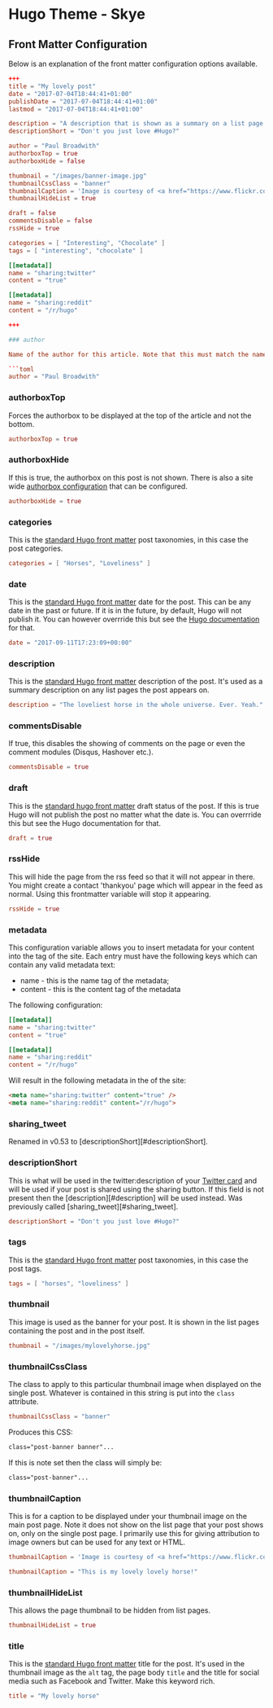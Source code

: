 # Hugo Theme - Skye

## Front Matter Configuration

Below is an explanation of the front matter configuration options available.

``` toml
+++
title = "My lovely post"
date = "2017-07-04T18:44:41+01:00"
publishDate = "2017-07-04T18:44:41+01:00"
lastmod = "2017-07-04T18:44:41+01:00"

description = "A description that is shown as a summary on a list page."
descriptionShort = "Don't you just love #Hugo?" 

author = "Paul Broadwith"
authorboxTop = true
authorboxHide = false

thumbnail = "/images/banner-image.jpg"
thumbnailCssClass = "banner"
thumbnailCaption = 'Image is courtesy of <a href="https://www.flickr.com/photos/aniceflickrprofile" alt="A Nice Flickr Profile Page">A nice profile</a> used under <a href="https://creativecommons.org/licenses/by/2.0/" alt="Creative Commons Attribution 2.0 Generic (CC BY 2.0) licence">Creative Commons Attribution 2.0 Generic (CC BY 2.0)</a> licence.'
thumbnailHideList = true

draft = false
commentsDisable = false
rssHide = true

categories = [ "Interesting", "Chocolate" ]
tags = [ "interesting", "chocolate" ]

[[metadata]]
name = "sharing:twitter"
content = "true"

[[metadata]]
name = "sharing:reddit"
content = "/r/hugo"

+++

### author

Name of the author for this article. Note that this must match the name field of a data file in `data/members` (note the name of the data file does not have to match only the name field within it).

```toml
author = "Paul Broadwith" 
```

### authorboxTop

Forces the authorbox to be displayed at the top of the article and not the bottom.

```toml
authorboxTop = true
```

### authorboxHide

If this is true, the authorbox on this post is not shown. There is also a site wide [authorbox configuration][site-config-authorbox] that can be configured.

``` toml
authorboxHide = true
```

### categories

This is the [standard Hugo front matter][hugo-front-matter-docs] post taxonomies, in this case the post categories.

``` toml
categories = [ "Horses", "Loveliness" ]
``` 

### date

This is the [standard Hugo front matter][hugo-front-matter-docs] date for the post. This can be any date in the past or future. If it is in the future, by default, Hugo will not publish it. You can however overrride this but see the [Hugo documentation][hugo-cli-docs] for that.

``` toml
date = "2017-09-11T17:23:09+00:00"
```

### description

This is the [standard Hugo front matter][hugo-front-matter-docs] description of the post. It's used as a summary description on any list pages the post appears on.

``` toml
description = "The loveliest horse in the whole universe. Ever. Yeah."
```

### commentsDisable

If true, this disables the showing of comments on the page or even the comment modules (Disqus, Hashover etc.).

``` toml
commentsDisable = true
``` 

### draft

This is the [standard hugo front matter][hugo-front-matter-docs] draft status of the post. If this is true Hugo will not publish the post no matter what the date is. You can overrride this but see the Hugo documentation for that.

``` toml
draft = true
```

### rssHide

This will hide the page from the rss feed so that it will not appear in there. You might create a contact 'thankyou' page which will appear in the feed as normal. Using this frontmatter variable will stop it appearing.

``` toml
rssHide = true
``` 

### metadata

This configuration variable allows you to insert metadata for your content into the <head> tag of the site. Each entry must have the following keys which can contain any valid metadata text:

* name - this is the name tag of the metadata;
* content - this is the content tag of the metadata

The following configuration:

``` toml
[[metadata]]
name = "sharing:twitter"
content = "true"

[[metadata]]
name = "sharing:reddit"
content = "/r/hugo"
```

Will result in the following metadata in the <head> of the site:

``` html
<meta name="sharing:twitter" content="true" />
<meta name="sharing:reddit" content="/r/hugo">
```

### sharing_tweet

Renamed in v0.53 to [descriptionShort][#descriptionShort].

### descriptionShort

This is what will be used in the twitter:description of your [Twitter card][twitter-card-summary] and will be used if your post is shared using the sharing button. If this field is not present then the [description][#description] will be used instead. Was previously called [sharing_tweet][#sharing_tweet].

``` toml
descriptionShort = "Don't you just love #Hugo?"
```


### tags

This is the [standard Hugo front matter][hugo-front-matter-docs] post taxonomies, in this case the post tags.

``` toml
tags = [ "horses", "loveliness" ]
``` 

### thumbnail

This image is used as the banner for your post. It is shown in the list pages containing the post and in the post itself.

``` toml
thumbnail = "/images/mylovelyhorse.jpg"
```

### thumbnailCssClass

The class to apply to this particular thumbnail image when displayed on the single post. Whatever is contained in this string is put into the `class` attribute.

``` toml
thumbnailCssClass = "banner"
```

Produces this CSS:

``` css
class="post-banner banner"...
```

If this is note set then the class will simply be:

``` css
class="post-banner"...
```

### thumbnailCaption

This is for a caption to be displayed under your thumbnail image on the main post page. Note it does not show on the list page that your post shows on, only on the single post page. I primarily use this for giving attribution to image owners but can be used for any text or HTML.

``` toml
thumbnailCaption = 'Image is courtesy of <a href="https://www.flickr.com/photos/aniceflickrprofile" alt="A Nice Flickr Profile Page">A nice profile</a> used under <a href="https://creativecommons.org/licenses/by/2.0/" alt="Creative Commons Attribution 2.0 Generic (CC BY 2.0) licence">Creative Commons Attribution 2.0 Generic (CC BY 2.0)</a> licence.'
```

``` toml
thumbnailCaption = "This is my lovely lovely horse!"
```

### thumbnailHideList

This allows the page thumbnail to be hidden from list pages.

``` toml
thumbnailHideList = true
```

### title

This is the [standard Hugo front matter][hugo-front-matter-docs] title for the post. It's used in the thumbnail image as the `alt` tag, the page body `title` and the title for social media such as Facebook and Twitter. Make this keyword rich.

``` toml
title = "My lovely horse"
```

[hugo-cli-docs]: https://gohugo.io/overview/usage/ "Using Hugo"
[hugo-front-matter-docs]: https://gohugo.io/content/front-matter/ "Hugo Front Matter"
[site-config-authorbox]: CONFIGURATION.md#authorbox
[twitter-card-summary]: https://dev.twitter.com/cards/types/summary "Twitter Developer Documentation - Summary card"